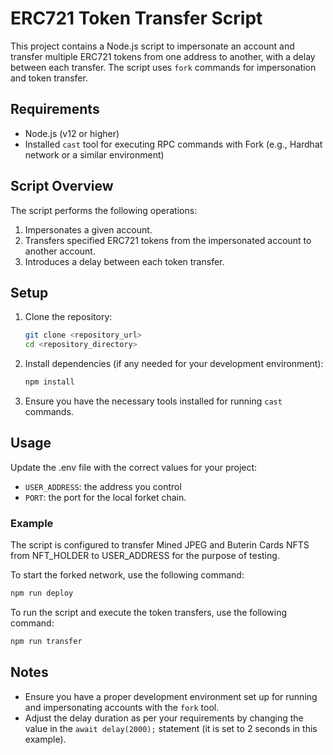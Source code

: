 # ERC721 Token Transfer Script

This project contains a Node.js script to impersonate an account and transfer multiple ERC721 tokens from one address to another, with a delay between each transfer. The script uses `fork` commands for impersonation and token transfer.

## Requirements

- Node.js (v12 or higher)
- Installed `cast` tool for executing RPC commands with Fork (e.g., Hardhat network or a similar environment)

## Script Overview

The script performs the following operations:

1. Impersonates a given account.
2. Transfers specified ERC721 tokens from the impersonated account to another account.
3. Introduces a delay between each token transfer.

## Setup

1. Clone the repository:

   ```sh
   git clone <repository_url>
   cd <repository_directory>
   ```

2. Install dependencies (if any needed for your development environment):

   ```sh
   npm install
   ```

3. Ensure you have the necessary tools installed for running `cast` commands.

## Usage

Update the .env file with the correct values for your project:

- `USER_ADDRESS`: the address you control
- `PORT`: the port for the local forket chain.

### Example

The script is configured to transfer Mined JPEG and Buterin Cards NFTS from NFT_HOLDER to USER_ADDRESS for the purpose of testing.

To start the forked network, use the following command:

```sh
npm run deploy
```

To run the script and execute the token transfers, use the following command:

```sh
npm run transfer
```

## Notes

- Ensure you have a proper development environment set up for running and impersonating accounts with the `fork` tool.
- Adjust the delay duration as per your requirements by changing the value in the `await delay(2000);` statement (it is set to 2 seconds in this example).
